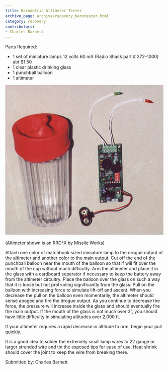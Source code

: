 ```yaml
---
title: Barometric Altimeter Tester
archive_page: archive/recovery_barotester.html
category: recovery
contributors:
- Charles Barnett
---
```

Parts Required:

- 1 set of miniature lamps 12 volts 60 mA (Radio Shack part # 272-1000) abt $1.50
- 1 clear plastic drinking glass
- 1 punchball balloon
- 1 altimeter

![](/images/barotest_parts.jpg)

(Altimeter shown is an RRC²X by Missile Works)

Attach one color of matchbook sized miniature lamp to the drogue output of the altimeter and another color to the main output. Cut off the end of the punchball balloon near the mouth of the balloon so that if will fit over the mouth of the cup without much difficulty. Arm the altimeter and place it in the glass with a cardboard separator if necessary to keep the battery away from the altimeter circuitry. Place the balloon over the glass on such a way that it is loose but not protruding significantly from the glass. Pull on the balloon with increasing force to simulate lift-off and ascent. When you decrease the pull on the balloon even momentarily, the altimeter should sense apogee and fire the drogue output. As you continue to decrease the force, the pressure will increase inside the glass and should eventually fire the main output. If the mouth of the glass is not much over 3”, you should have little difficulty in simulating altitudes over 2,000 ft.

If your altimeter requires a rapid decrease in altitude to arm, begin your pull quickly.

It is a good idea to solder the extremely small lamp wires to 22 gauge or larger stranded wire and tin the exposed tips for ease of use. Heat shrink should cover the joint to keep the wire from breaking there.

Submitted by: Charles Barnett


